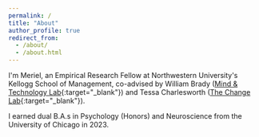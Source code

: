 ```yaml
---
permalink: /
title: "About"
author_profile: true
redirect_from: 
  - /about/
  - /about.html
---
```


I'm Meriel, an Empirical Research Fellow at Northwestern University's Kellogg School of Management, co-advised by William Brady ([Mind & Technology Lab](https://sites.google.com/u.northwestern.edu/mind-technology-lab){:target="_blank"}) and Tessa Charlesworth ([The Change Lab](https://sites.northwestern.edu/changelab/){:target="_blank"}).



I earned dual B.A.s in Psychology (Honors) and Neuroscience from the University of Chicago in 2023.